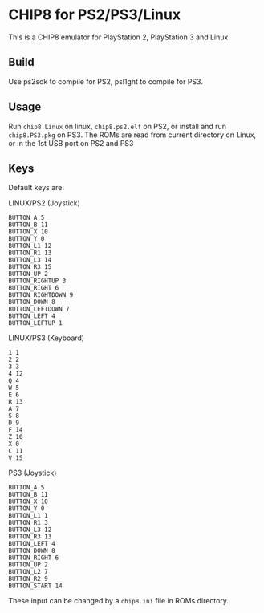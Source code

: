 # CHIP8 for PS2/PS3/Linux

This is a CHIP8 emulator for PlayStation 2, PlayStation 3 and Linux.

## Build

Use ps2sdk to compile for PS2, psl1ght to compile for PS3.

## Usage

Run `chip8.Linux` on linux, `chip8.ps2.elf` on PS2, or install and run `chip8.PS3.pkg` on PS3. The ROMs are read from current directory on Linux, or in the 1st USB port on PS2 and PS3

## Keys

Default keys are:

LINUX/PS2 (Joystick)
```
BUTTON_A 5
BUTTON_B 11
BUTTON_X 10
BUTTON_Y 0
BUTTON_L1 12
BUTTON_R1 13
BUTTON_L3 14
BUTTON_R3 15
BUTTON_UP 2
BUTTON_RIGHTUP 3
BUTTON_RIGHT 6
BUTTON_RIGHTDOWN 9
BUTTON_DOWN 8
BUTTON_LEFTDOWN 7
BUTTON_LEFT 4
BUTTON_LEFTUP 1
```

LINUX/PS3 (Keyboard)
```
1 1
2 2
3 3
4 12
Q 4
W 5
E 6
R 13
A 7
S 8
D 9
F 14
Z 10
X 0
C 11
V 15
```

PS3 (Joystick)
```
BUTTON_A 5
BUTTON_B 11
BUTTON_X 10
BUTTON_Y 0
BUTTON_L1 1
BUTTON_R1 3
BUTTON_L3 12
BUTTON_R3 13
BUTTON_LEFT 4
BUTTON_DOWN 8
BUTTON_RIGHT 6
BUTTON_UP 2
BUTTON_L2 7
BUTTON_R2 9
BUTTON_START 14
```

These input can be changed by a `chip8.ini` file in ROMs directory.

